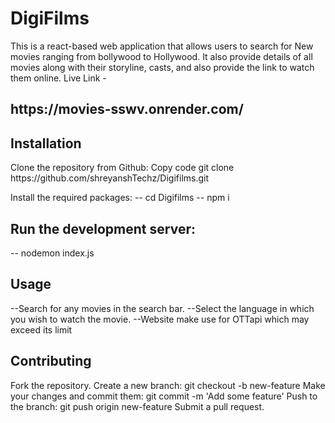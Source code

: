 <h1> DigiFilms </h1>
This is a react-based web application that allows users to search for New movies ranging from bollywood to Hollywood. It also provide details of all movies along with their storyline, casts, and also provide the link to watch them online.
Live Link - 
<h2> https://movies-sswv.onrender.com/ </h2>
<h2>
Installation</h2>
Clone the repository from Github:
Copy code
git clone https://github.com/shreyanshTechz/Digifilms.git


Install the required packages:</h2>
-- cd Digifilms
-- npm i

<h2> Run the development server:</h2>
-- nodemon index.js
<h2>Usage</h2>
--Search for any movies in the search bar.
--Select the language in which you wish to watch the movie.
--Website make use for OTTapi which may exceed its limit

<h2>Contributing</h2>
Fork the repository.
Create a new branch: git checkout -b new-feature
Make your changes and commit them: git commit -m 'Add some feature'
Push to the branch: git push origin new-feature
Submit a pull request.
